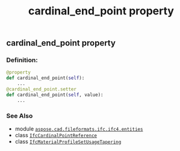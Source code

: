 ﻿---
title: cardinal_end_point property
second_title: Aspose.CAD for Python via .NET API References
description: 
type: docs
weight: 30
url: /python-net/aspose.cad.fileformats.ifc.ifc4.entities/ifcmaterialprofilesetusagetapering/cardinal_end_point/
is_root: false
---

## cardinal_end_point property

### Definition:
```python
@property
def cardinal_end_point(self):
    ...
@cardinal_end_point.setter
def cardinal_end_point(self, value):
    ...
```

### See Also
* module [`aspose.cad.fileformats.ifc.ifc4.entities`](../../)
* class [`IfcCardinalPointReference`](/cad/python-net/aspose.cad.fileformats.ifc.ifc4.types/ifccardinalpointreference)
* class [`IfcMaterialProfileSetUsageTapering`](/cad/python-net/aspose.cad.fileformats.ifc.ifc4.entities/ifcmaterialprofilesetusagetapering)
